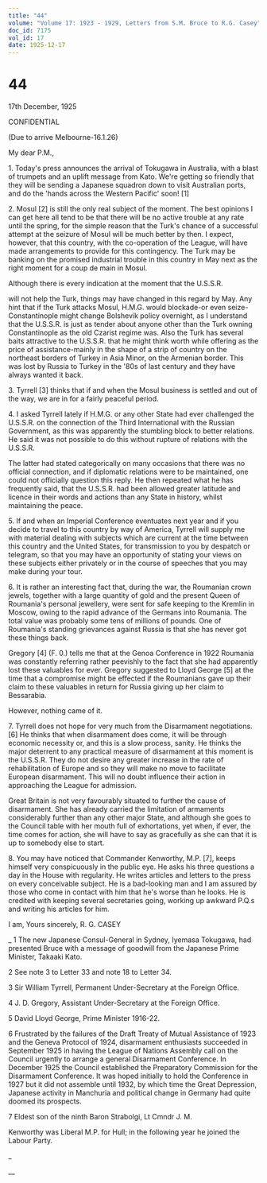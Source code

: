```yaml
---
title: "44"
volume: "Volume 17: 1923 - 1929, Letters from S.M. Bruce to R.G. Casey"
doc_id: 7175
vol_id: 17
date: 1925-12-17
---
```


# 44

17th December, 1925

CONFIDENTIAL

(Due to arrive Melbourne-16.1.26)

My dear P.M.,

1\. Today's press announces the arrival of Tokugawa in Australia, with a blast of trumpets and an uplift message from Kato. We're getting so friendly that they will be sending a Japanese squadron down to visit Australian ports, and do the 'hands across the Western Pacific' soon! [1]

2\. Mosul [2] is still the only real subject of the moment. The best opinions I can get here all tend to be that there will be no active trouble at any rate until the spring, for the simple reason that the Turk's chance of a successful attempt at the seizure of Mosul will be much better by then. I expect, however, that this country, with the co-operation of the League, will have made arrangements to provide for this contingency. The Turk may be banking on the promised industrial trouble in this country in May next as the right moment for a coup de main in Mosul.

Although there is every indication at the moment that the U.S.S.R.

will not help the Turk, things may have changed in this regard by May. Any hint that if the Turk attacks Mosul, H.M.G. would blockade-or even seize-Constantinople might change Bolshevik policy overnight, as I understand that the U.S.S.R. is just as tender about anyone other than the Turk owning Constantinople as the old Czarist regime was. Also the Turk has several baits attractive to the U.S.S.R. that he might think worth while offering as the price of assistance-mainly in the shape of a strip of country on the northeast borders of Turkey in Asia Minor, on the Armenian border. This was lost by Russia to Turkey in the '80s of last century and they have always wanted it back.

3\. Tyrrell [3] thinks that if and when the Mosul business is settled and out of the way, we are in for a fairly peaceful period.

4\. I asked Tyrrell lately if H.M.G. or any other State had ever challenged the U.S.S.R. on the connection of the Third International with the Russian Government, as this was apparently the stumbling block to better relations. He said it was not possible to do this without rupture of relations with the U.S.S.R.

The latter had stated categorically on many occasions that there was no official connection, and if diplomatic relations were to be maintained, one could not officially question this reply. He then repeated what he has frequently said, that the U.S.S.R. had been allowed greater latitude and licence in their words and actions than any State in history, whilst maintaining the peace.

5\. If and when an Imperial Conference eventuates next year and if you decide to travel to this country by way of America, Tyrrell will supply me with material dealing with subjects which are current at the time between this country and the United States, for transmission to you by despatch or telegram, so that you may have an opportunity of stating your views on these subjects either privately or in the course of speeches that you may make during your tour.

6\. It is rather an interesting fact that, during the war, the Roumanian crown jewels, together with a large quantity of gold and the present Queen of Roumania's personal jewellery, were sent for safe keeping to the Kremlin in Moscow, owing to the rapid advance of the Germans into Roumania. The total value was probably some tens of millions of pounds. One of Roumania's standing grievances against Russia is that she has never got these things back.

Gregory [4] (F. 0.) tells me that at the Genoa Conference in 1922 Roumania was constantly referring rather peevishly to the fact that she had apparently lost these valuables for ever. Gregory suggested to Lloyd George [5] at the time that a compromise might be effected if the Roumanians gave up their claim to these valuables in return for Russia giving up her claim to Bessarabia.

However, nothing came of it.

7\. Tyrrell does not hope for very much from the Disarmament negotiations. [6] He thinks that when disarmament does come, it will be through economic necessity or, and this is a slow process, sanity. He thinks the major deterrent to any practical measure of disarmament at this moment is the U.S.S.R. They do not desire any greater increase in the rate of rehabilitation of Europe and so they will make no move to facilitate European disarmament. This will no doubt influence their action in approaching the League for admission.

Great Britain is not very favourably situated to further the cause of disarmament. She has already carried the limitation of armaments considerably further than any other major State, and although she goes to the Council table with her mouth full of exhortations, yet when, if ever, the time comes for action, she will have to say as gracefully as she can that it is up to somebody else to start.

8\. You may have noticed that Commander Kenworthy, M.P. [7], keeps himself very conspicuously in the public eye. He asks his three questions a day in the House with regularity. He writes articles and letters to the press on every conceivable subject. He is a bad-looking man and I am assured by those who come in contact with him that he's worse than he looks. He is credited with keeping several secretaries going, working up awkward P.Q.s and writing his articles for him.

I am, Yours sincerely, R. G. CASEY 

_ 1 The new Japanese Consul-General in Sydney, Iyemasa Tokugawa, had presented Bruce with a message of goodwill from the Japanese Prime Minister, Takaaki Kato.

2 See note 3 to Letter 33 and note 18 to Letter 34.

3 Sir William Tyrrell, Permanent Under-Secretary at the Foreign Office.

4 J. D. Gregory, Assistant Under-Secretary at the Foreign Office.

5 David Lloyd George, Prime Minister 1916-22.

6 Frustrated by the failures of the Draft Treaty of Mutual Assistance of 1923 and the Geneva Protocol of 1924, disarmament enthusiasts succeeded in September 1925 in having the League of Nations Assembly call on the Council urgently to arrange a general Disarmament Conference. In December 1925 the Council established the Preparatory Commission for the Disarmament Conference. It was hoped initially to hold the Conference in 1927 but it did not assemble until 1932, by which time the Great Depression, Japanese activity in Manchuria and political change in Germany had quite doomed its prospects.

7 Eldest son of the ninth Baron Strabolgi, Lt Cmndr J. M.

Kenworthy was Liberal M.P. for Hull; in the following year he joined the Labour Party.

_

__
